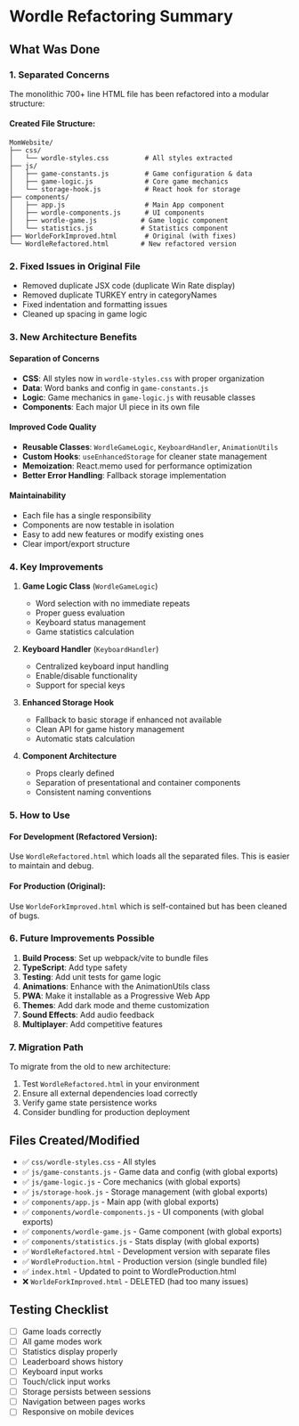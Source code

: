 # Wordle Refactoring Summary

## What Was Done

### 1. **Separated Concerns**
The monolithic 700+ line HTML file has been refactored into a modular structure:

#### Created File Structure:
```
MomWebsite/
├── css/
│   └── wordle-styles.css         # All styles extracted
├── js/
│   ├── game-constants.js         # Game configuration & data
│   ├── game-logic.js             # Core game mechanics
│   └── storage-hook.js           # React hook for storage
├── components/
│   ├── app.js                    # Main App component
│   ├── wordle-components.js      # UI components
│   ├── wordle-game.js           # Game logic component
│   └── statistics.js            # Statistics component
├── WorldeForkImproved.html       # Original (with fixes)
└── WordleRefactored.html        # New refactored version
```

### 2. **Fixed Issues in Original File**
- Removed duplicate JSX code (duplicate Win Rate display)
- Removed duplicate TURKEY entry in categoryNames
- Fixed indentation and formatting issues
- Cleaned up spacing in game logic

### 3. **New Architecture Benefits**

#### **Separation of Concerns**
- **CSS**: All styles now in `wordle-styles.css` with proper organization
- **Data**: Word banks and config in `game-constants.js`  
- **Logic**: Game mechanics in `game-logic.js` with reusable classes
- **Components**: Each major UI piece in its own file

#### **Improved Code Quality**
- **Reusable Classes**: `WordleGameLogic`, `KeyboardHandler`, `AnimationUtils`
- **Custom Hooks**: `useEnhancedStorage` for cleaner state management
- **Memoization**: React.memo used for performance optimization
- **Better Error Handling**: Fallback storage implementation

#### **Maintainability**
- Each file has a single responsibility
- Components are now testable in isolation
- Easy to add new features or modify existing ones
- Clear import/export structure

### 4. **Key Improvements**

1. **Game Logic Class** (`WordleGameLogic`)
   - Word selection with no immediate repeats
   - Proper guess evaluation
   - Keyboard status management
   - Game statistics calculation

2. **Keyboard Handler** (`KeyboardHandler`)
   - Centralized keyboard input handling
   - Enable/disable functionality
   - Support for special keys

3. **Enhanced Storage Hook**
   - Fallback to basic storage if enhanced not available
   - Clean API for game history management
   - Automatic stats calculation

4. **Component Architecture**
   - Props clearly defined
   - Separation of presentational and container components
   - Consistent naming conventions

### 5. **How to Use**

#### **For Development** (Refactored Version):
Use `WordleRefactored.html` which loads all the separated files. This is easier to maintain and debug.

#### **For Production** (Original):
Use `WorldeForkImproved.html` which is self-contained but has been cleaned of bugs.

### 6. **Future Improvements Possible**

1. **Build Process**: Set up webpack/vite to bundle files
2. **TypeScript**: Add type safety
3. **Testing**: Add unit tests for game logic
4. **Animations**: Enhance with the AnimationUtils class
5. **PWA**: Make it installable as a Progressive Web App
6. **Themes**: Add dark mode and theme customization
7. **Sound Effects**: Add audio feedback
8. **Multiplayer**: Add competitive features

### 7. **Migration Path**

To migrate from the old to new architecture:

1. Test `WordleRefactored.html` in your environment
2. Ensure all external dependencies load correctly
3. Verify game state persistence works
4. Consider bundling for production deployment

## Files Created/Modified

- ✅ `css/wordle-styles.css` - All styles
- ✅ `js/game-constants.js` - Game data and config (with global exports)
- ✅ `js/game-logic.js` - Core mechanics (with global exports)
- ✅ `js/storage-hook.js` - Storage management (with global exports)
- ✅ `components/app.js` - Main app (with global exports)
- ✅ `components/wordle-components.js` - UI components (with global exports)
- ✅ `components/wordle-game.js` - Game component (with global exports)
- ✅ `components/statistics.js` - Stats display (with global exports)
- ✅ `WordleRefactored.html` - Development version with separate files
- ✅ `WordleProduction.html` - Production version (single bundled file)
- ✅ `index.html` - Updated to point to WordleProduction.html
- ❌ `WorldeForkImproved.html` - DELETED (had too many issues)

## Testing Checklist

- [ ] Game loads correctly
- [ ] All game modes work
- [ ] Statistics display properly
- [ ] Leaderboard shows history
- [ ] Keyboard input works
- [ ] Touch/click input works
- [ ] Storage persists between sessions
- [ ] Navigation between pages works
- [ ] Responsive on mobile devices
